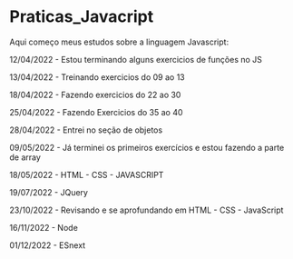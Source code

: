 # Praticas_Javacript
Aqui começo meus estudos sobre a linguagem Javascript:

 12/04/2022 - Estou terminando alguns exercicios de funções no JS

 13/04/2022 - Treinando exercicios do 09 ao 13
 
 18/04/2022 - Fazendo exercicios do 22 ao 30
 
 25/04/2022 - Fazendo Exercicios do 35 ao 40

 28/04/2022 - Entrei no seção de objetos

 09/05/2022 - Já terminei os primeiros exercícios e estou fazendo a parte de array  
 
 18/05/2022 - HTML - CSS - JAVASCRIPT
 
 19/07/2022 - JQuery
 
 23/10/2022 - Revisando e se aprofundando em HTML - CSS - JavaScript 

 16/11/2022 - Node

 01/12/2022 - ESnext
 
